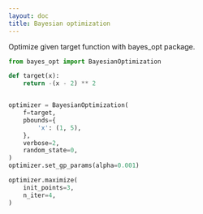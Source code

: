 ```yaml
---
layout: doc
title: Bayesian optimization
---
```


Optimize given target function with bayes_opt package.

```python
from bayes_opt import BayesianOptimization

def target(x):
    return -(x - 2) ** 2


optimizer = BayesianOptimization(
    f=target,
    pbounds={
        'x': (1, 5),
    },
    verbose=2,
    random_state=0,
)
optimizer.set_gp_params(alpha=0.001)

optimizer.maximize(
    init_points=3,
    n_iter=4,
)
```
